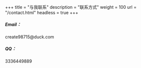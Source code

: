 +++
title = "与我联系"
description = "联系方式"
weight = 100
url = "/contact.html"
headless = true
+++

<div class="row py-3 mb-5">
	<div class="col-md-4">
		<div class="card flex-row border-0">
			<div class="mt-3">
				<span class="fas fa-envelope fa-2x text-primary"></span>
			</div>
			<div class="card-body pl-2">
				<h5 class="card-title">
					Email：
				</h5>
				<p class="card-text text-muted">
					create98715@duck.com
				</p>
			</div>
		</div>
	</div>
<div class="col-md-4">
		<div class="card flex-row border-0">
			<div class="mt-3">
				<span class="fab fa-qq fa-2x text-primary"></span>
			</div>
			<div class="card-body pl-2">
				<h5 class="card-title">
					QQ：
				</h5>
				<p class="card-text text-muted">
					3336449889
				</p>
			</div>
		</div>
	</div>
</div>